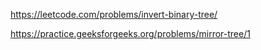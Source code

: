 https://leetcode.com/problems/invert-binary-tree/

https://practice.geeksforgeeks.org/problems/mirror-tree/1
